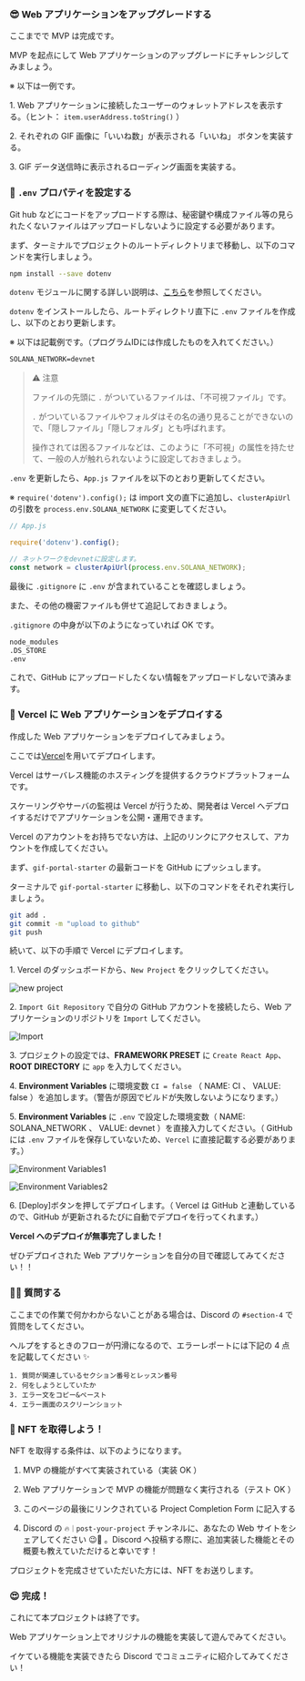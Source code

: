 ### 😎 Web アプリケーションをアップグレードする

ここまでで MVP は完成です。

MVP を起点にして Web アプリケーションのアップグレードにチャレンジしてみましょう。

※ 以下は一例です。

1\. Web アプリケーションに接続したユーザーのウォレットアドレスを表示する。（ヒント： `item.userAddress.toString()` ）

2\. それぞれの GIF 画像に「いいね数」が表示される「いいね」 ボタンを実装する。

3\. GIF データ送信時に表示されるローディング画面を実装する。


### 🙉 `.env` プロパティを設定する

Git hub などにコードをアップロードする際は、秘密鍵や構成ファイル等の見られたくないファイルはアップロードしないように設定する必要があります。

まず、ターミナルでプロジェクトのルートディレクトリまで移動し、以下のコマンドを実行しましょう。

```bash
npm install --save dotenv
```

`dotenv` モジュールに関する詳しい説明は、[こちら](https://maku77.github.io/nodejs/env/dotenv.html)を参照してください。

`dotenv` をインストールしたら、ルートディレクトリ直下に `.env` ファイルを作成し、以下のとおり更新します。

※ 以下は記載例です。（プログラムIDには作成したものを入れてください。）

```txt
SOLANA_NETWORK=devnet
```

> ⚠️ 注意
>
> ファイルの先頭に `.` がついているファイルは、「不可視ファイル」です。
>
> `.` がついているファイルやフォルダはその名の通り見ることができないので、「隠しファイル」「隠しフォルダ」とも呼ばれます。
>
> 操作されては困るファイルなどは、このように「不可視」の属性を持たせて、一般の人が触れられないように設定しておきましょう。

`.env` を更新したら、`App.js` ファイルを以下のとおり更新してください。

※ `require('dotenv').config();` は import 文の直下に追加し、`clusterApiUrl` の引数を `process.env.SOLANA_NETWORK` に変更してください。

```javascript
// App.js

require('dotenv').config();

// ネットワークをdevnetに設定します。
const network = clusterApiUrl(process.env.SOLANA_NETWORK);
```

最後に `.gitignore` に `.env` が含まれていることを確認しましょう。

また、その他の機密ファイルも併せて追記しておきましょう。

`.gitignore` の中身が以下のようになっていれば OK です。

```txt
node_modules
.DS_STORE
.env
```

これで、GitHub にアップロードしたくない情報をアップロードしないで済みます。


### 🚀 Vercel に Web アプリケーションをデプロイする

作成した Web アプリケーションをデプロイしてみましょう。

ここでは[Vercel](https://Vercel.com)を用いてデプロイします。

Vercel はサーバレス機能のホスティングを提供するクラウドプラットフォームです。

スケーリングやサーバの監視は Vercel が行うため、開発者は Vercel へデプロイするだけでアプリケーションを公開・運用できます。

Vercel のアカウントをお持ちでない方は、上記のリンクにアクセスして、アカウントを作成してください。

まず、`gif-portal-starter` の最新コードを GitHub にプッシュします。

ターミナルで `gif-portal-starter` に移動し、以下のコマンドをそれぞれ実行しましょう。

```bash
git add .
git commit -m "upload to github"
git push
```

続いて、以下の手順で Vercel にデプロイします。

1\. Vercel のダッシュボードから、`New Project` をクリックしてください。

![new project](/public/images/301-Solana-dApp/section-4/4_1_1.png)

2\. `Import Git Repository` で自分の GitHub アカウントを接続したら、Web アプリケーションのリポジトリを `Import` してください。

![Import](/public/images/301-Solana-dApp/section-4/4_1_2.png)

3\. プロジェクトの設定では、**FRAMEWORK PRESET** に `Create React App`、**ROOT DIRECTORY** に `app` を入力してください。

4\. **Environment Variables** に環境変数 `CI = false` （ NAME: CI 、 VALUE: false ）を追加します。（警告が原因でビルドが失敗しないようになります。）

5\. **Environment Variables** に `.env` で設定した環境変数（ NAME: SOLANA_NETWORK 、 VALUE: devnet ）を直接入力してください。（ GitHub には `.env` ファイルを保存していないため、`Vercel` に直接記載する必要があります。）

![Environment Variables1](/public/images/301-Solana-dApp/section-4/4_1_3.png)

![Environment Variables2](/public/images/301-Solana-dApp/section-4/4_1_4.png)

6\. [Deploy]ボタンを押してデプロイします。（ Vercel は GitHub と連動しているので、GitHub が更新されるたびに自動でデプロイを行ってくれます。）

**Vercel へのデプロイが無事完了しました！**

ぜひデプロイされた Web アプリケーションを自分の目で確認してみてください！！


### 🙋‍♂️ 質問する

ここまでの作業で何かわからないことがある場合は、Discord の `#section-4` で質問をしてください。

ヘルプをするときのフローが円滑になるので、エラーレポートには下記の 4 点を記載してください ✨

```
1. 質問が関連しているセクション番号とレッスン番号
2. 何をしようとしていたか
3. エラー文をコピー&ペースト
4. エラー画面のスクリーンショット
```


### 🎫 NFT を取得しよう！

NFT を取得する条件は、以下のようになります。

1. MVP の機能がすべて実装されている（実装 OK ）

2. Web アプリケーションで MVP の機能が問題なく実行される（テスト OK ）

3. このページの最後にリンクされている Project Completion Form に記入する

4. Discord の `🔥｜post-your-project` チャンネルに、あなたの Web サイトをシェアしてください 😉🎉 。Discord へ投稿する際に、追加実装した機能とその概要も教えていただけると幸いです！

プロジェクトを完成させていただいた方には、NFT をお送りします。


### 😍 完成！

これにて本プロジェクトは終了です。

Web アプリケーション上でオリジナルの機能を実装して遊んでみてください。

イケている機能を実装できたら Discord でコミュニティに紹介してみてください！
